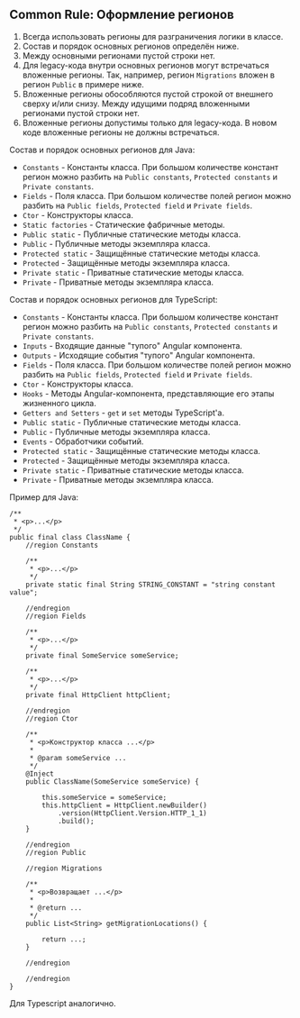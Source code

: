 ## Common Rule: Оформление регионов

1. Всегда использовать регионы для разграничения логики в классе.
2. Состав и порядок основных регионов определён ниже.
3. Между основными регионами пустой строки нет.
4. Для legacy-кода внутри основных регионов могут встречаться вложенные регионы. Так, например, регион `Migrations` вложен в регион `Public` в примере ниже.
5. Вложенные регионы обособляются пустой строкой от внешнего сверху и/или снизу. Между идущими подряд вложенными регионами пустой строки нет.
6. Вложенные регионы допустимы только для legacy-кода. В новом коде вложенные регионы не должны встречаться.

Состав и порядок основных регионов для Java:

- `Constants` - Константы класса. При большом количестве констант регион можно разбить на `Public constants`, `Protected constants` и `Private constants`.
- `Fields` - Поля класса. При большом количестве полей регион можно разбить на `Public fields`, `Protected field` и `Private fields`.
- `Ctor` - Конструкторы класса.
- `Static factories` - Статические фабричные методы.
- `Public static` - Публичные статические методы класса.
- `Public` - Публичные методы экземпляра класса.
- `Protected static` - Защищённые статические методы класса.
- `Protected` - Защищённые методы экземпляра класса.
- `Private static` - Приватные статические методы класса.
- `Private` - Приватные методы экземпляра класса.

Состав и порядок основных регионов для TypeScript:

- `Constants` - Константы класса. При большом количестве констант регион можно разбить на `Public constants`, `Protected constants` и `Private constants`.
- `Inputs` - Входящие данные "тупого" Angular компонента.
- `Outputs` - Исходящие события "тупого" Angular компонента.
- `Fields` - Поля класса. При большом количестве полей регион можно разбить на `Public fields`, `Protected field` и `Private fields`.
- `Ctor` - Конструкторы класса.
- `Hooks` - Методы Angular-компонента, представляющие его этапы жизненного цикла.
- `Getters and Setters` - `get` и `set` методы TypeScript'а.
- `Public static` - Публичные статические методы класса.
- `Public` - Публичные методы экземпляра класса.
- `Events` - Обработчики событий.
- `Protected static` - Защищённые статические методы класса.
- `Protected` - Защищённые методы экземпляра класса.
- `Private static` - Приватные статические методы класса.
- `Private` - Приватные методы экземпляра класса.

Пример для Java:

```
/**
 * <p>...</p>
 */
public final class ClassName {
    //region Constants

    /**
     * <p>...</p>
     */
    private static final String STRING_CONSTANT = "string constant value";

    //endregion
    //region Fields
    
    /**
     * <p>...</p>
     */
    private final SomeService someService;
    
    /**
     * <p>...</p>
     */
    private final HttpClient httpClient;
    
    //endregion
    //region Ctor

    /**
     * <p>Конструктор класса ...</p>
     *
     * @param someService ...
     */
    @Inject
    public ClassName(SomeService someService) {

        this.someService = someService;
        this.httpClient = HttpClient.newBuilder()
            .version(HttpClient.Version.HTTP_1_1)
            .build();
    }

    //endregion
    //region Public

    //region Migrations

    /**
     * <p>Возвращает ...</p>
     *
     * @return ...
     */ 
    public List<String> getMigrationLocations() {

        return ...;
    }

    //endregion

    //endregion
}
```

Для Typescript аналогично.
